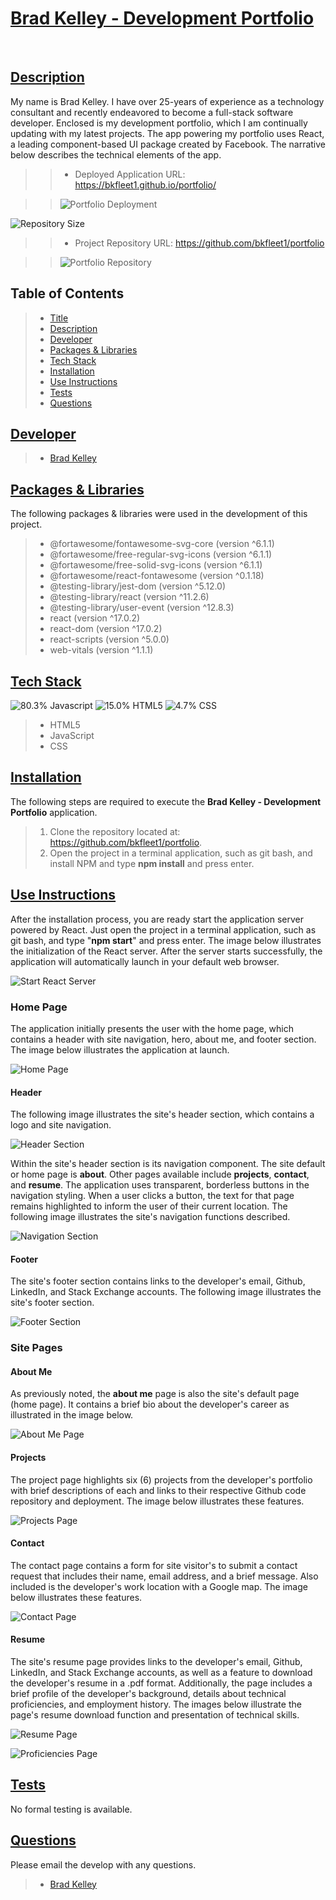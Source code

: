 # [Brad Kelley - Development Portfolio](#title)
​
## [Description](#description)
My name is Brad Kelley. I have over 25-years of experience as a technology consultant and recently endeavored to become a full-stack software developer. Enclosed is my development portfolio, which I am continually updating with my latest projects. The app powering my portfolio uses React, a leading component-based UI package created by Facebook. The narrative below describes the technical elements of the app.

>> - Deployed Application URL: https://bkfleet1.github.io/portfolio/

>> ![Portfolio Deployment](/src/assets/images/portfolio.png)

![Repository Size](https://img.shields.io/github/repo-size/bkfleet1/portfolio?style=plastic)
>> - Project Repository URL: https://github.com/bkfleet1/portfolio

>> ![Portfolio Repository](/src/assets/images/repository.png)
​
## Table of Contents
> - [Title](#title)
> - [Description](#description)
> - [Developer](#developer)
> - [Packages & Libraries](#resources)
> - [Tech Stack](#stack)
> - [Installation](#installation)
> - [Use Instructions](#usage)
> - [Tests](#tests)
> - [Questions](#questions)
​
​
## [Developer](#developer)
> * [Brad Kelley](mailto:bradkelleytech@gmail.com)


## [Packages & Libraries](#resources)

The following packages & libraries were used in the development of this project.
> - @fortawesome/fontawesome-svg-core (version ^6.1.1)
> - @fortawesome/free-regular-svg-icons (version ^6.1.1)
> - @fortawesome/free-solid-svg-icons (version ^6.1.1)
> - @fortawesome/react-fontawesome (version ^0.1.18)
> - @testing-library/jest-dom (version ^5.12.0)
> - @testing-library/react (version ^11.2.6)
> - @testing-library/user-event (version ^12.8.3)
> - react (version ^17.0.2)
> - react-dom (version ^17.0.2)
> - react-scripts (version ^5.0.0)
> - web-vitals (version ^1.1.1)


## [Tech Stack](#stack)

![80.3% Javascript](https://img.shields.io/badge/javascript-80.4%25-blue) ![15.0% HTML5](https://img.shields.io/badge/HTML5-15.0%25-blue) ![4.7% CSS](https://img.shields.io/badge/CSS-4.7%25-blue)

> - HTML5
> - JavaScript
> - CSS


## [Installation](#installation)

The following steps are required to execute the **Brad Kelley - Development Portfolio** application.
> 1. Clone the repository located at: https://github.com/bkfleet1/portfolio.
> 2. Open the project in a terminal application, such as git bash, and install NPM and type **npm install** and press enter. 


## [Use Instructions](#usage)

After the installation process, you are ready start the application server powered by React. Just open the project in a terminal application, such as git bash, and type "**npm start**" and press enter. The image below illustrates the initialization of the React server. After the server starts successfully, the application will automatically launch in your default web browser.

![Start React Server](/src/assets/images/react.png)


### Home Page

The application initially presents the user with the home page, which contains a header with site navigation, hero, about me, and footer section. The image below illustrates the application at launch.

![Home Page](/src/assets/images/about.png)

#### Header

The following image illustrates the site's header section, which contains a logo and site navigation.

![Header Section](/src/assets/images/header1.png)

Within the site's header section is its navigation component. The site default or home page is **about**. Other pages available include **projects**, **contact**, and **resume**. The application uses transparent, borderless buttons in the navigation styling. When a user clicks a button, the text for that page remains highlighted to inform the user of their current location. The following image illustrates the site's navigation functions described.

![Navigation Section](/src/assets/images/nav.png)

#### Footer

The site's footer section contains links to the developer's email, Github, LinkedIn, and Stack Exchange accounts. The following image illustrates the site's footer section.

![Footer Section](/src/assets/images/footer.png)


### Site Pages

#### About Me

As previously noted, the **about me** page is also the site's default page (home page). It contains a brief bio about the developer's career as illustrated in the image below.

![About Me Page](/src/assets/images/about.png)

#### Projects

The project page highlights six (6) projects from the developer's portfolio with brief descriptions of each and links to their respective Github code repository and deployment. The image below illustrates these features.

![Projects Page](/src/assets/images/projects.png)


#### Contact

The contact page contains a form for site visitor's to submit a contact request that includes their name, email address, and a brief message. Also included is the developer's work location with a Google map. The image below illustrates these features.

![Contact Page](/src/assets/images/contact.png)


#### Resume

The site's resume page provides links to the developer's email, Github, LinkedIn, and Stack Exchange accounts, as well as a feature to download the developer's resume in a .pdf format. Additionally, the page includes a brief profile of the developer's background, details about technical proficiencies, and employment history. The images below illustrate the page's resume download function and presentation of technical skills.

![Resume Page](/src/assets/images/resume.png)


![Proficiencies Page](/src/assets/images/proficiencies.png)


## [Tests](#tests)
No formal testing is available. 
​

## [Questions](#questions)
Please email the develop with any questions.

> * [Brad Kelley](mailto:bradkelleytech@gmail.com) 


